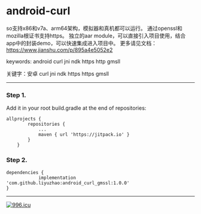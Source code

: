 # android-curl
so支持x86和v7a、arm64架构，模拟器和真机都可以运行。
通过openssl和mozilla根证书支持https。
独立的aar module，可以直接引入项目使用，结合app中的封装demo，可以快速集成进入项目中。
更多请见文档：https://www.jianshu.com/p/895a4e5052e2

keywords: android curl jni ndk https http gmsll

关键字：安卓 curl jni ndk https https gmsll

-----------------------------------------------------------------

### Step 1.
Add it in your root build.gradle at the end of repositories:

```
allprojects {
		repositories {
			...
			maven { url 'https://jitpack.io' }
		}
	}
```

### Step 2.

```
dependencies {
	        implementation 'com.github.liyuzhao:android_curl_gmssl:1.0.0'
}
```


-----------------------------------------------------------------
<a href="https://996.icu"><img src="https://img.shields.io/badge/link-996.icu-red.svg" alt="996.icu"></a>
